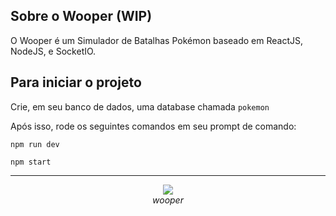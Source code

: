## Sobre o Wooper (WIP)

O Wooper é um Simulador de Batalhas Pokémon baseado em ReactJS, NodeJS, e SocketIO. 

## Para iniciar o projeto

Crie, em seu banco de dados, uma database chamada `pokemon`

Após isso, rode os seguintes comandos em seu prompt de comando:

`npm run dev`

`npm start`

---

<div align='center'><img src='https://serebii.net/swordshield/pokemon/194.png' align='center'></img></div>
<div align='center'><i>wooper</i></div>
